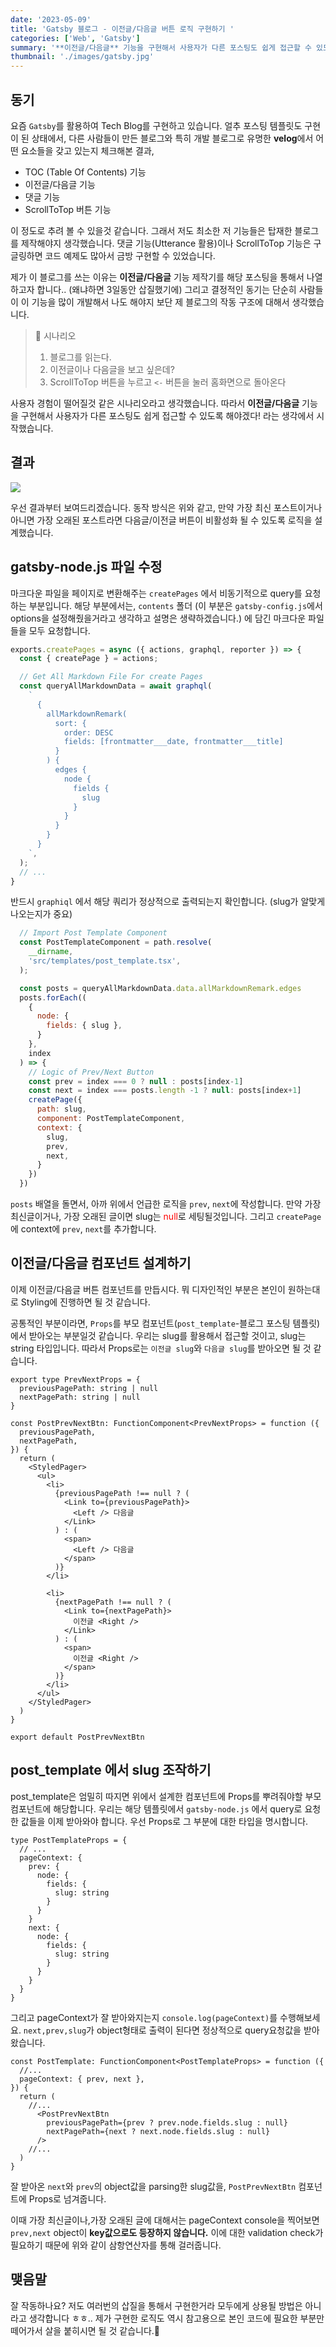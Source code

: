 ```yaml
---
date: '2023-05-09'
title: 'Gatsby 블로그 - 이전글/다음글 버튼 로직 구현하기 '
categories: ['Web', 'Gatsby']
summary: '**이전글/다음글** 기능을 구현해서 사용자가 다른 포스팅도 쉽게 접근할 수 있도록 해야겠다! 라는 생각에서 시작했습니다.'
thumbnail: './images/gatsby.jpg'
---
```

## 동기 
요즘 `Gatsby`를 활용하여 Tech Blog를 구현하고 있습니다. 얼추 포스팅 템플릿도 구현이 된 상태에서, 다른 사람들이 만든 블로그와 특히 개발 블로그로 유명한 **velog**에서 어떤 요소들을 갖고 있는지 체크해본 결과, 

- TOC (Table Of Contents) 기능 
- 이전글/다음글 기능 
- 댓글 기능 
- ScrollToTop 버튼 기능 

이 정도로 추려 볼 수 있을것 같습니다. 그래서 저도 최소한 저 기능들은 탑재한 블로그를 제작해야지 생각했습니다. 댓글 기능(Utterance 활용)이나 ScrollToTop 기능은 구글링하면 코드 예제도 많아서 금방 구현할 수 있었습니다. 

제가 이 블로그를 쓰는 이유는 **이전글/다음글** 기능 제작기를 해당 포스팅을 통해서 나열하고자 합니다.. (왜냐하면 3일동안 삽질했기에)
그리고 결정적인 동기는 단순히 사람들이 이 기능을 많이 개발해서 나도 해야지 보단 제 블로그의 작동 구조에 대해서 생각했습니다.

>👀 시나리오 
>1. 블로그를 읽는다.
>2. 이전글이나 다음글을 보고 싶은데?
>3. ScrollToTop 버튼을 누르고 `<-` 버튼을 눌러 홈화면으로 돌아온다

사용자 경험이 떨어질것 같은 시나리오라고 생각했습니다. 따라서 **이전글/다음글** 기능을 구현해서 사용자가 다른 포스팅도 쉽게 접근할 수 있도록 해야겠다! 라는 생각에서 시작했습니다. 

## 결과

![](https://velog.velcdn.com/images/damin1025/post/577bc8c0-a684-4373-9bb8-700597f2a817/image.gif)

우선 결과부터 보여드리겠습니다. 동작 방식은 위와 같고, 만약 가장 최신 포스트이거나 아니면 가장 오래된 포스트라면 다음글/이전글 버튼이 비활성화 될 수 있도록 로직을 설계했습니다. 

## gatsby-node.js 파일 수정 

마크다운 파일을 페이지로 변환해주는 `createPages` 에서 비동기적으로 query를 요청하는 부분입니다. 해당 부분에서는, `contents` 폴더 (이 부분은 `gatsby-config.js`에서 options을 설정해줬을거라고 생각하고 설명은 생략하겠습니다.) 에 담긴 마크다운 파일들을 모두 요청합니다. 

```jsx
exports.createPages = async ({ actions, graphql, reporter }) => {
  const { createPage } = actions;

  // Get All Markdown File For create Pages
  const queryAllMarkdownData = await graphql(
    `
      {
        allMarkdownRemark(
          sort: {
            order: DESC
            fields: [frontmatter___date, frontmatter___title]
          }
        ) {
          edges {
            node {
              fields {
                slug
              }
            }
          }
        }
      }
    `,
  );
  // ...
}
```
반드시 `graphiql` 에서 해당 쿼리가 정상적으로 출력되는지 확인합니다. (slug가 알맞게 나오는지가 중요) 


```jsx
  // Import Post Template Component
  const PostTemplateComponent = path.resolve(
    __dirname,
    'src/templates/post_template.tsx',
  );

  const posts = queryAllMarkdownData.data.allMarkdownRemark.edges
  posts.forEach((
    {
      node: {
        fields: { slug },
      }
    },
    index
  ) => {
    // Logic of Prev/Next Button 
    const prev = index === 0 ? null : posts[index-1]
    const next = index === posts.length -1 ? null: posts[index+1]
    createPage({
      path: slug,
      component: PostTemplateComponent,
      context: {
        slug,
        prev,
        next,
      }
    })
  })
```
`posts` 배열을 돌면서, 아까 위에서 언급한 로직을 `prev`, `next`에 작성합니다. 만약 가장 최신글이거나, 가장 오래된 글이면 slug는 <span style="color:red">null</span>로 세팅될것입니다. 그리고  `createPage`에 context에 `prev`, `next`를 추가합니다. 


## 이전글/다음글 컴포넌트 설계하기 
이제 이전글/다음글 버튼 컴포넌트를 만듭시다. 뭐 디자인적인 부분은 본인이 원하는대로 Styling에 진행하면 될 것 같습니다. 

공통적인 부분이라면, `Props`를 부모 컴포넌트(`post_template`-블로그 포스팅 템플릿)에서 받아오는 부분일것 같습니다. 우리는 slug를 활용해서 접근할 것이고, slug는 string 타입입니다. 따라서 Props로는 `이전글 slug`와 `다음글 slug`를 받아오면 될 것 같습니다. 

```tsx
export type PrevNextProps = {
  previousPagePath: string | null
  nextPagePath: string | null
}

const PostPrevNextBtn: FunctionComponent<PrevNextProps> = function ({
  previousPagePath,
  nextPagePath,
}) {
  return (
    <StyledPager>
      <ul>
        <li>
          {previousPagePath !== null ? (
            <Link to={previousPagePath}>
              <Left /> 다음글
            </Link>
          ) : (
            <span>
              <Left /> 다음글
            </span>
          )}
        </li>

        <li>
          {nextPagePath !== null ? (
            <Link to={nextPagePath}>
              이전글 <Right />
            </Link>
          ) : (
            <span>
              이전글 <Right />
            </span>
          )}
        </li>
      </ul>
    </StyledPager>
  )
}

export default PostPrevNextBtn
```

## post_template 에서 slug 조작하기 
post_template은 엄밀히 따지면 위에서 설계한 컴포넌트에 Props를 뿌려줘야할 부모 컴포넌트에 해당합니다. 우리는 해당 템플릿에서 `gatsby-node.js` 에서 query로 요청한 값들을 이제 받아와야 합니다. 우선 Props로 그 부분에 대한 타입을 명시합니다. 

```tsx
type PostTemplateProps = {
  // ...
  pageContext: {
    prev: {
      node: {
        fields: {
          slug: string
        }
      }
    }
    next: {
      node: {
        fields: {
          slug: string
        }
      }
    }
  }
}
```

그리고 pageContext가 잘 받아와지는지 `console.log(pageContext)`를 수행해보세요. `next,prev,slug`가 object형태로 출력이 된다면 정상적으로 query요청값을 받아왔습니다. 

```tsx
const PostTemplate: FunctionComponent<PostTemplateProps> = function ({
  //...
  pageContext: { prev, next },
}) {
  return (
    //...
      <PostPrevNextBtn
        previousPagePath={prev ? prev.node.fields.slug : null}
        nextPagePath={next ? next.node.fields.slug : null}
      />
    //...
  )
}
```
잘 받아온 `next`와 `prev`의 object값을 parsing한 slug값을, `PostPrevNextBtn` 컴포넌트에 Props로 넘겨줍니다. 

이때 가장 최신글이나,가장 오래된 글에 대해서는 pageContext console을 찍어보면 `prev,next` object이 **key값으로도 등장하지 않습니다.** 이에 대한 validation check가 필요하기 때문에 위와 같이 삼항연산자를 통해 걸러줍니다. 


## 맺음말
잘 작동하나요? 저도 여러번의 삽질을 통해서 구현한거라 모두에게 상용될 방법은 아니라고 생각합니다 ㅎㅎ.. 제가 구현한 로직도 역시 참고용으로 본인 코드에 필요한 부분만 떼어가서 살을 붙히시면 될 것 같습니다.🤗 
